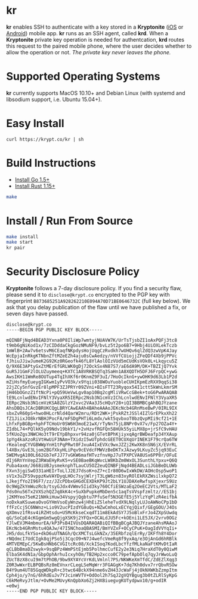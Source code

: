 # kr
__kr__ enables SSH to authenticate with a key stored in a __Kryptonite__
([iOS](https://github.com/kryptonite-ios) or
[Android](https://github.com/kryptco/kryptonite-android)) mobile app. __kr__
runs as an SSH agent, called __krd__. When a __Kryptonite__ private key
operation is needed for authentcation, __krd__ routes this request to the
paired mobile phone, where the user decides whether to allow the operation or
not. _The private key never leaves the phone._

# Supported Operating Systems
__kr__ currently supports MacOS 10.10+ and Debian Linux (with systemd and
libsodium support, i.e. Ubuntu 15.04+).

# Easy Install
`curl https://krypt.co/kr | sh`

# Build Instructions
- [Install Go 1.5+](https://golang.org/doc/install)
- [Install Rust 1.15+](https://www.rustup.rs)
```sh
make
```

# Install / Run From Source
```sh
make install
make start
kr pair
```

# Security Disclosure Policy
__Kryptonite__ follows a 7-day disclosure policy. If you find a security flaw,
please send it to `disclose@krypt.co` encrypted to the PGP key with fingerprint
`B873685251A928262210E094A70D71BE0646732C` (full key below). We ask that you
delay publication of the flaw until we have published a fix, or seven days have
passed.

```
disclose@krypt.co
-----BEGIN PGP PUBLIC KEY BLOCK-----

mQINBFjNqd4BEAD3Yxna0P8IliWp7wmtyjNUAVW7K/UrTsTjsbZI1oAxPQFj3tc8
t9mb6gNiKod1x/7zCIDddaCkgGozNMuNF9/bvLz5t2po6B7+9Hbj4UiOXLekTczb
1mWlB+2Aw7v6etsvM6CEaqfNKpdysHojUqgCzRvdkh7wUHQv6qlZdQ3zwVpK4Jay
WcEpjaInRkgKTNbnZftMZeEZh4aju0sCwAedzy/nVVfCUiojjZFeQDf4Xb9jPPVc
fJhiuJJiwJumeK2G92Kz0RGeofk46fL8YlAolOIzVUd5mCUdKsVOk0L+Lkqycu5Z
Q/9X6E3APtyGxZtMErEfGRLWK0gDj72OckSx4N87S7/aE6dA9M/DK+TBZIjQ7Yvk
GuR5J1GmF2lOLUZuymeeq+KXTC1A8VRKBSQTq3SaHn1A8XQDTH5DFJ6FrpQC+ywG
AwsIKH11WmRe8OUTup4TqIhXKf6r0KnmZ9F3uI/7HoOcIknG+ywOHK9d63Lb1P2d
mZiHsfmyEueygIGKwm1yPvVO3k/x9Yqii038WOuYuobleCUHIKpmEzRXX9qqSi38
22jZCy5nfGvzEr8lpMPF3ZJPRYr09ZVni+BIsFTT23Ryqox54I1ctt5kWnLkmrSM
jH46bOGnzZ1ftNcPi+pQ59UeVwLgv0ap10Bq2cgMliVRwCcGBek+toG6PwARAQAB
tE9LcnlwdENvIFNlY3VyaXR5IERpc2Nsb3N1cmVzIChLcnlwdENvIFNlY3VyaXR5
IERpc2Nsb3N1cmVzKSA8ZGlzY2xvc2VAa3J5cHQuY28+iQI3BBMBCgAhBQJYzane
AhsDBQsJCAcDBRUKCQgLBRYCAwEAAh4BAheAAAoJEKcNcb4GRnMseBwP/0IRL9IX
sbxZvR60pS+hwo0HLcrNld4QarW2mru/RDt2WK+jPskRZtJSSl4IZlGrEPkxXh22
fZ1JiixJO8krNBHJPocFA/mFSDgPHTi6Lmdx/wkt5qvbxoT0bzQvpMIi9cf21+1E
LhfxFpBGBp+hphFTCHoUr0SW6H3moE21wX/rTyNn75jL8NPr0vX7v/Fp27OZa4Y+
ZIdbL74+PQlkK5yO9Ndv19bkY1/+2vHzvfRGFQn58HUk55yiLMX8p+jrSfC9vHAU
5fKUoZgs3NWCHo3tT9rEYpBhpxvr94za0jGTetBPhKjiyxqAgrBWDeafp34YXAup
1pYg4kaXzoRiVtHwUiF3NAm+TXidzI5wUTphdcGEET0CUXqUrINEK1F79crQa6TW
rKealeqCYVGBWWpYnH1tPqPRwt0FJxuA4IxEVXc9wxJZZj2KwXK8nSN6jX/EVrRL
l4XBx/GvE3Ljom2BGfXkyHLiPqv9cEVdcFMWVzBeDKTxJAzwy9LKuyZc5jq93EuC
5WEMvgA100L662Gb7eFJJ77vGKW6mafHTvzfnvHpJ7uTPXPCVA8USx6PP8r/OFuE
dIj6RnYnVepZ3RWaEHyRvK5+vSE0BaeBKqWvcLW8KbZm0WxOL3SunthLYpxu+Q6Q
Puba4axm/J668iUBJysmeknphTLauCU5OZ2euQINBFjNqd4BEADLsiJGbBeDLUWb
FXvn3jgiSwO331aHEIrToLlJ2EJ7dsoK+oZ7+cIr80D6wIxWkDW/AOHcOsp5woP1
sV1x3uZF59vppzKwVAYDyqLHOc7syjWlrjT3LgW6zn83xyROlEkRXZWsilxkpQ72
LJkejfYo2I96F7/zz/JZcPDbxGHGdCEXDkKP9Jt2bLY1UJDAXeRwfspXjexrS9Uz
0c9WgZkYmWuzRcb/tsyGJdx4VWmv5Iid3ky760CfiESWzaEq2OeEC2Vts/MTLaF2
Pds0nu56Tx2VXSzhQZJq8kK4c+SuXbPupkeMbDen5c1aqTsVVspfzmltz//ES1bj
j2KMYeo75eK21NHkiHuw34VspyjQgbtu7PfuSef5N3GEfE5j5YlzYqPlzR4eifbA
noDxkaKSuweaOvoGYHmVsoEyWnzw4jHhEiZSleheTvdX9LNqlyLUJoAWNoCPp1bD
ffFzCcj5C6NWnz+Lio9V2ucPIzdYG8uQs+NZwCmhoLxECYqjQixf/GEgGOU/J4Os
qXOmvz1fRsv4iRZHtsdu+U5McKkseCxqdT11m8EkAdSY7J5oBlxFrJo4ZXpSUwdq
qG/SoCpE4cKGgmGm5wgQjgXSK9j2YFQx+OCALdJU5Fc+kOEni1LE5JX/2vrv0OGz
YJlwEVJM4mbmurEA/kP3PsB4IVUsDQARAQABiQIfBBgBCgAJBQJYzaneAhsMAAoJ
EKcNcb4GRnMstu4QAJw/47I5NChoaQBASMI/BmYVZxF+OCyCPuK+OagIdVVYqIi+
JH5/doLfkYSo+dkD6uUTNAGh/QcXMCTsLGkNZx/35ERbfzqlErRy/IKFfh8Y4Dor
rNQdmcI7UdCIgk8qjPSo5j3CqcO9+N7J4wefcVmeRq8f9yxAq/e3OjAnGd6hRBlk
4MTVEMEpC/5KwBsHNb6CVGItcRc08/XckISoq7KodLbcYfzfMLkaNaFtKMvDtIaR
qCLBbBmaDZswyk+9sqBPz4WmPStEjmb5PolhmcCufE2y2e3Niq7HraXdT0y0QiwM
ElbaSK4dN1a/GbpOphArhuIcxyhOm/TB2Hp2xcco0C79pefApbOlq7qyJrWwoLuQ
ZUcT8zX8cuI9m7tPhOB/9bw9XYAYcVrKdLVmlnl7PS/NKWKeXmTfdC/ZdEZlXqg3
Z0R3wWxrELBPQBsRz8mEVnxrCLegLSeMqWrr3FGAGgK+7dq7Kh0dvx7rrQbvRSOw
B4Y9um4UT85GqqWDkpR+c3twc64BckX94nme6vZH43JcWaFj4jOkNXWKbZzmpItm
Cph4jo/y7nG/6hRdEuJv7YJcinWVTV+OdOol2h7SqJ2gVQYBgug3b0tZLRlSyKpG
C6kMeRvyJtlm/+OvMe2MUvyKnQpbXo6Zj2HXBiuegvgKUTydpwx10/g+odIR
=e0wj
-----END PGP PUBLIC KEY BLOCK-----
```
